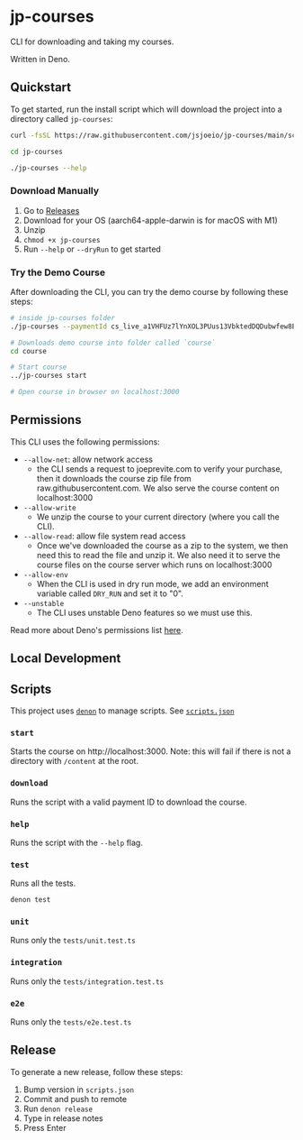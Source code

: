 # jp-courses

CLI for downloading and taking my courses.

Written in Deno.

## Quickstart

To get started, run the install script which will download the project into a directory called `jp-courses`:

```sh
curl -fsSL https://raw.githubusercontent.com/jsjoeio/jp-courses/main/scripts/install.sh | sh

cd jp-courses

./jp-courses --help
```

### Download Manually

1. Go to [Releases](https://github.com/jsjoeio/jp-courses/releases)
2. Download for your OS (aarch64-apple-darwin is for macOS with M1)
3. Unzip
4. `chmod +x jp-courses`
5. Run `--help` or `--dryRun` to get started

### Try the Demo Course

After downloading the CLI, you can try the demo course by following these steps:

```sh
# inside jp-courses folder
./jp-courses --paymentId cs_live_a1VHFUz7lYnXOL3PUus13VbktedDQDubwfew8E70EvnS1BTOfNTSUXqO0i

# Downloads demo course into folder called `course`
cd course

# Start course
../jp-courses start

# Open course in browser on localhost:3000
```

## Permissions

This CLI uses the following permissions:
- `--allow-net`: allow network access
  - the CLI sends a request to joeprevite.com to verify your purchase, then it downloads the course zip file from raw.githubusercontent.com. We also serve the course content on localhost:3000
- `--allow-write`
  - We unzip the course to your current directory (where you call the CLI).
- `--allow-read`: allow file system read access
  - Once we've downloaded the course as a zip to the system, we then need this to read the file and unzip it. We also need it to serve the course files on the course server which runs on localhost:3000
- `--allow-env`
  - When the CLI is used in dry run mode, we add an environment variable called `DRY_RUN` and set it to "0".
- `--unstable`
  - The CLI uses unstable Deno features so we must use this.

Read more about Deno's permissions list [here](https://deno.land/manual@v1.9.2/getting_started/permissions#permissions-list).

## Local Development

## Scripts

This project uses [`denon`](https://github.com/denosaurs/denon) to manage scripts. See [`scripts.json`](./scripts.json)

### `start`

Starts the course on http://localhost:3000. Note: this will fail if there is not a directory with `/content` at the root.
### `download`

Runs the script with a valid payment ID to download the course.

### `help`

Runs the script with the `--help` flag.

### `test`

Runs all the tests.
```sh
denon test
```

### `unit`

Runs only the `tests/unit.test.ts`

### `integration`

Runs only the `tests/integration.test.ts`

### `e2e`

Runs only the `tests/e2e.test.ts`

## Release

To generate a new release, follow these steps:

1. Bump version in `scripts.json`
2. Commit and push to remote
3. Run `denon release`
4. Type in release notes
5. Press Enter